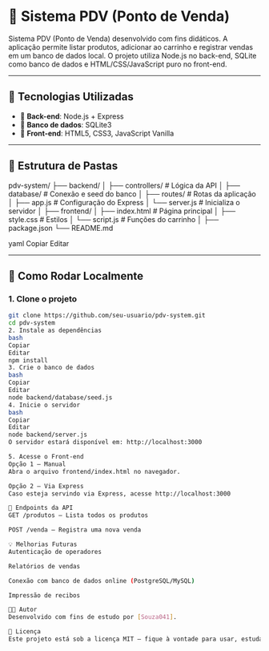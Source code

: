 # 🧾 Sistema PDV (Ponto de Venda)

Sistema PDV (Ponto de Venda) desenvolvido com fins didáticos. A aplicação permite listar produtos, adicionar ao carrinho e registrar vendas em um banco de dados local. O projeto utiliza Node.js no back-end, SQLite como banco de dados e HTML/CSS/JavaScript puro no front-end.

---

## 🧱 Tecnologias Utilizadas

- 🔧 **Back-end**: Node.js + Express
- 💾 **Banco de dados**: SQLite3
- 🎨 **Front-end**: HTML5, CSS3, JavaScript Vanilla

---

## 📁 Estrutura de Pastas

pdv-system/ ├── backend/ │ ├── controllers/ # Lógica da API │ ├── database/ # Conexão e seed do banco │ ├── routes/ # Rotas da aplicação │ ├── app.js # Configuração do Express │ └── server.js # Inicializa o servidor │ ├── frontend/ │ ├── index.html # Página principal │ ├── style.css # Estilos │ └── script.js # Funções do carrinho │ ├── package.json └── README.md

yaml
Copiar
Editar

---

## 🚀 Como Rodar Localmente

### 1. Clone o projeto

```bash
git clone https://github.com/seu-usuario/pdv-system.git
cd pdv-system
2. Instale as dependências
bash
Copiar
Editar
npm install
3. Crie o banco de dados
bash
Copiar
Editar
node backend/database/seed.js
4. Inicie o servidor
bash
Copiar
Editar
node backend/server.js
O servidor estará disponível em: http://localhost:3000

5. Acesse o Front-end
Opção 1 — Manual
Abra o arquivo frontend/index.html no navegador.

Opção 2 — Via Express
Caso esteja servindo via Express, acesse http://localhost:3000

📡 Endpoints da API
GET /produtos — Lista todos os produtos

POST /venda — Registra uma nova venda

💡 Melhorias Futuras
Autenticação de operadores

Relatórios de vendas

Conexão com banco de dados online (PostgreSQL/MySQL)

Impressão de recibos

👨‍💻 Autor
Desenvolvido com fins de estudo por [Souza041].

📄 Licença
Este projeto está sob a licença MIT — fique à vontade para usar, estudar e adaptar!
